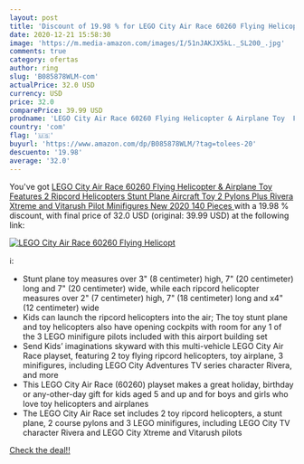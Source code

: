 ```yaml
---
layout: post
title: 'Discount of 19.98 % for LEGO City Air Race 60260 Flying Helicopt'
date: 2020-12-21 15:58:30
image: 'https://m.media-amazon.com/images/I/51nJAKJX5kL._SL200_.jpg'
comments: true
category: ofertas
author: ring
slug: 'B085878WLM-com'
actualPrice: 32.0 USD
currency: USD
price: 32.0
comparePrice: 39.99 USD
prodname: 'LEGO City Air Race 60260 Flying Helicopter & Airplane Toy  Features 2 Ripcord Helicopters  Stunt Plane Aircraft Toy  2 Pylons  Plus Rivera  Xtreme and Vitarush Pilot Minifigures  New 2020  140 Pieces '
country: 'com'
flag: '🇺🇸'
buyurl: 'https://www.amazon.com/dp/B085878WLM/?tag=tolees-20'
descuento: '19.98'
average: '32.0'
---
```


You've got [LEGO City Air Race 60260 Flying Helicopter & Airplane Toy  Features 2 Ripcord Helicopters  Stunt Plane Aircraft Toy  2 Pylons  Plus Rivera  Xtreme and Vitarush Pilot Minifigures  New 2020  140 Pieces ](https://www.amazon.com/dp/B085878WLM/?tag=tolees-20) with a  19.98 % discount, with final price of 32.0 USD (original: 39.99 USD) at the following link:

[![LEGO City Air Race 60260 Flying Helicopt](https://m.media-amazon.com/images/I/51nJAKJX5kL._SL200_.jpg)](https://www.amazon.com/dp/B085878WLM/?tag=tolees-20)

ℹ️:

- Stunt plane toy measures over 3" (8 centimeter) high, 7" (20 centimeter) long and 7" (20 centimeter) wide, while each ripcord helicopter measures over 2" (7 centimeter) high, 7" (18 centimeter) long and x4" (12 centimeter) wide
- Kids can launch the ripcord helicopters into the air; The toy stunt plane and toy helicopters also have opening cockpits with room for any 1 of the 3 LEGO minifigure pilots included with this airport building set
- Send Kids’ imaginations skyward with this multi-vehicle LEGO City Air Race playset, featuring 2 toy flying ripcord helicopters, toy airplane, 3 minifigures, including LEGO City Adventures TV series character Rivera, and more
- This LEGO City Air Race (60260) playset makes a great holiday, birthday or any-other-day gift for kids aged 5 and up and for boys and girls who love toy helicopters and airplanes
- The LEGO City Air Race set includes 2 toy ripcord helicopters, a stunt plane, 2 course pylons and 3 LEGO minifigures, including LEGO City TV character Rivera and LEGO City Xtreme and Vitarush pilots

[Check the deal!!](https://www.amazon.com/dp/B085878WLM/?tag=tolees-20)
